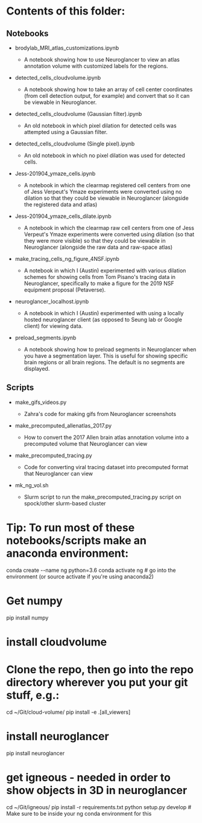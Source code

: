 # Contents of this folder:
## Notebooks
- brodylab_MRI_atlas_customizations.ipynb
  - A notebook showing how to use Neuroglancer to view an atlas annotation volume with customized labels for the regions.

- detected_cells_cloudvolume.ipynb
  - A notebook showing how to take an array of cell center coordinates (from cell detection output, for example) and convert that so it can be viewable in Neuroglancer.

- detected_cells_cloudvolume (Gaussian filter).ipynb
  - An old notebook in which pixel dilation for detected cells was attempted using a Gaussian filter.

- detected_cells_cloudvolume (Single pixel).ipynb
  - An old notebook in which no pixel dilation was used for detected cells.

- Jess-201904_ymaze_cells.ipynb
  - A notebook in which the clearmap registered cell centers from one of Jess Verpeut's Ymaze experiments were converted using no dilation so that they could be viewable in Neuroglancer (alongside the registered data and atlas)  

- Jess-201904_ymaze_cells_dilate.ipynb
  - A notebook in which the clearmap raw cell centers from one of Jess Verpeut's Ymaze experiments were converted using dilation (so that they were more visible) so that they could be viewable in Neuroglancer (alongside the raw data and raw-space atlas)  

- make_tracing_cells_ng_figure_4NSF.ipynb
  - A notebook in which I (Austin) experimented with various dilation schemes for showing cells from Tom Pisano's tracing data in Neuroglancer, specifically to make a figure for the 2019 NSF equipment proposal (Petaverse).

- neuroglancer_localhost.ipynb
  - A notebook in which I (Austin) experimented with using a locally hosted neuroglancer client (as opposed to Seung lab or Google client) for viewing data.

- preload_segments.ipynb
  - A notebook showing how to preload segments in Neuroglancer when you have a segmentation layer. This is useful for showing specific brain regions or all brain regions. The default is no segments are displayed.

## Scripts
- make_gifs_videos.py
  - Zahra's code for making gifs from Neuroglancer screenshots

- make_precomputed_allenatlas_2017.py
  - How to convert the 2017 Allen brain atlas annotation volume into a precomputed volume that Neuroglancer can view

- make_precomputed_tracing.py
  - Code for converting viral tracing dataset into precomputed format that Neuroglancer can view

- mk_ng_vol.sh
  - Slurm script to run the make_precomputed_tracing.py script on spock/other slurm-based cluster

# Tip: To run most of these notebooks/scripts make an anaconda environment: 

conda create --name ng python=3.6
conda activate ng # go into the environment (or source activate if you're using anaconda2)
# Get numpy
pip install numpy
# install cloudvolume
# Clone the repo, then go into the repo directory wherever you put your git stuff, e.g.:
cd ~/Git/cloud-volume/
pip install -e .[all_viewers]
# install neuroglancer
pip install neuroglancer
# get igneous - needed in order to show objects in 3D in neuroglancer
cd ~/Git/igneous/
pip install -r requirements.txt
python setup.py develop # Make sure to be inside your ng conda environment for this
